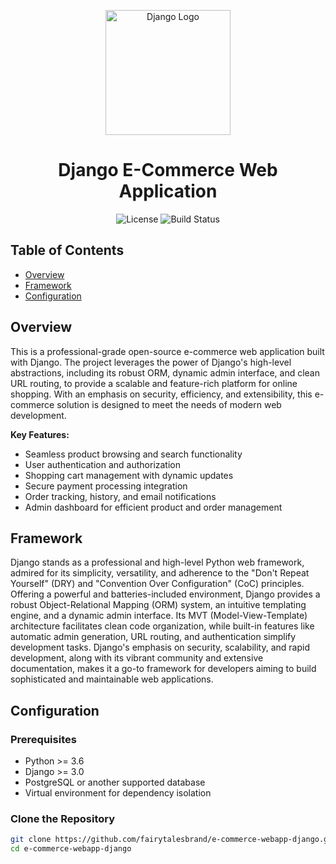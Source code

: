 <p align="center">
  <img src="https://www.djangoproject.com/s/img/logos/django-logo-positive.png" alt="Django Logo" width="200">
</p>

<h1 align="center">Django E-Commerce Web Application</h1>

<p align="center">

  <img alt="License" src="https://img.shields.io/badge/license-MIT-blue.svg">
  <img alt="Build Status" src="https://img.shields.io/badge/build-passing-teal.svg">
</p>


## Table of Contents

- [Overview](#overview)
- [Framework](#framework)
- [Configuration](#configuration)

## Overview

This is a professional-grade open-source e-commerce web application built with Django. The project leverages the power of Django's high-level abstractions, including its robust ORM, dynamic admin interface, and clean URL routing, to provide a scalable and feature-rich platform for online shopping. With an emphasis on security, efficiency, and extensibility, this e-commerce solution is designed to meet the needs of modern web development.

**Key Features:**
- Seamless product browsing and search functionality
- User authentication and authorization
- Shopping cart management with dynamic updates
- Secure payment processing integration
- Order tracking, history, and email notifications
- Admin dashboard for efficient product and order management

## Framework

Django stands as a professional and high-level Python web framework, admired for its simplicity, versatility, and adherence to the "Don't Repeat Yourself" (DRY) and "Convention Over Configuration" (CoC) principles. Offering a powerful and batteries-included environment, Django provides a robust Object-Relational Mapping (ORM) system, an intuitive templating engine, and a dynamic admin interface. Its MVT (Model-View-Template) architecture facilitates clean code organization, while built-in features like automatic admin generation, URL routing, and authentication simplify development tasks. Django's emphasis on security, scalability, and rapid development, along with its vibrant community and extensive documentation, makes it a go-to framework for developers aiming to build sophisticated and maintainable web applications.

## Configuration

### Prerequisites

- Python >= 3.6
- Django >= 3.0
- PostgreSQL or another supported database
- Virtual environment for dependency isolation

### Clone the Repository

```bash
git clone https://github.com/fairytalesbrand/e-commerce-webapp-django.git
cd e-commerce-webapp-django